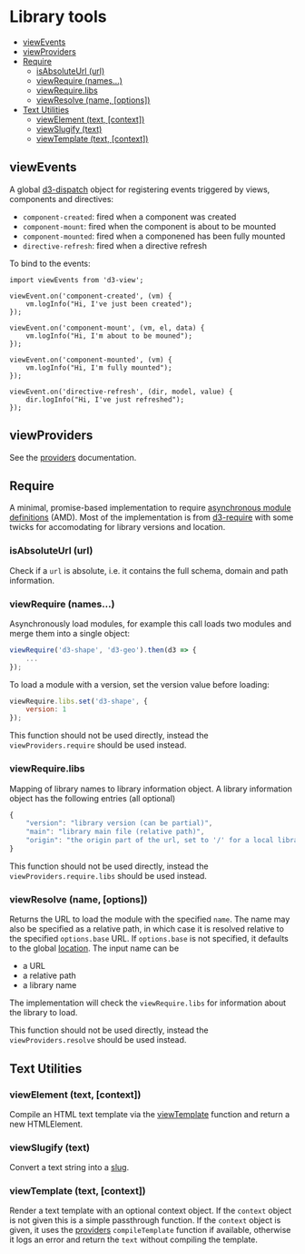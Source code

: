 # Library tools

<!-- START doctoc generated TOC please keep comment here to allow auto update -->
<!-- DON'T EDIT THIS SECTION, INSTEAD RE-RUN doctoc TO UPDATE -->


- [viewEvents](#viewevents)
- [viewProviders](#viewproviders)
- [Require](#require)
  - [isAbsoluteUrl (url)](#isabsoluteurl-url)
  - [viewRequire (names...)](#viewrequire-names)
  - [viewRequire.libs](#viewrequirelibs)
  - [viewResolve (name, [options])](#viewresolve-name-options)
- [Text Utilities](#text-utilities)
  - [viewElement (text, [context])](#viewelement-text-context)
  - [viewSlugify (text)](#viewslugify-text)
  - [viewTemplate (text, [context])](#viewtemplate-text-context)

<!-- END doctoc generated TOC please keep comment here to allow auto update -->


## viewEvents

A global [d3-dispatch](https://github.com/d3/d3-dispatch) object for registering events triggered by views, components and directives:

* ``component-created``: fired when a component was created
* ``component-mount``: fired when the component is about to be mounted
* ``component-mounted``: fired when a componened has been fully mounted
* ``directive-refresh``: fired when a directive refresh

To bind to the events:
```
import viewEvents from 'd3-view';

viewEvent.on('component-created', (vm) {
    vm.logInfo("Hi, I've just been created");
});

viewEvent.on('component-mount', (vm, el, data) {
    vm.logInfo("Hi, I'm about to be mouned");
});

viewEvent.on('component-mounted', (vm) {
    vm.logInfo("Hi, I'm fully mounted");
});

viewEvent.on('directive-refresh', (dir, model, value) {
    dir.logInfo("Hi, I've just refreshed");
});
```

## viewProviders

See the [providers](./providers.md) documentation.


## Require

A minimal, promise-based implementation to require [asynchronous module definitions](https://github.com/amdjs/amdjs-api/blob/master/AMD.md) (AMD).
Most of the implementation is from [d3-require](https://github.com/d3/d3-require) with some twicks for accomodating for
library versions and location.

### isAbsoluteUrl (url)

Check if a ``url`` is absolute, i.e. it contains the full schema, domain and path information.

### viewRequire (names...)

Asynchronously load modules, for example this call loads two modules and merge them into a single object:
```javascript
viewRequire('d3-shape', 'd3-geo').then(d3 => {
    ...
});
```
To load a module with a version, set the version value before loading:
```javascript
viewRequire.libs.set('d3-shape', {
    version: 1
});
```
This function should not be used directly, instead the ``viewProviders.require`` should be used instead.

### viewRequire.libs

Mapping of library names to library information object. A library information object has the following entries (all optional)
```javascript
{
    "version": "library version (can be partial)",
    "main": "library main file (relative path)",
    "origin": "the origin part of the url, set to '/' for a local library for example"
}
```
This function should not be used directly, instead the ``viewProviders.require.libs`` should be used instead.

### viewResolve (name, [options])

Returns the URL to load the module with the specified ``name``.
The name may also be specified as a relative path, in which case it is resolved relative to the specified ``options.base`` URL.
If ``options.base`` is not specified, it defaults to the global [location](https://developer.mozilla.org/en-US/docs/Web/API/Window/location).
The input name can be

* a URL
* a relative path
* a library name

The implementation will check the ``viewRequire.libs`` for information about the library to load.

This function should not be used directly, instead the ``viewProviders.resolve`` should be used instead.

## Text Utilities

### viewElement (text, [context])

Compile an HTML text template via the [viewTemplate](#viewtemplate-text-context) function and return
a new HTMLElement.

### viewSlugify (text)

Convert a text string into a [slug](https://en.wikipedia.org/wiki/Semantic_URL).

### viewTemplate (text, [context])

Render a text template with an optional context object. If the ``context``
object is not given this is a simple passthrough function. If the ``context``
object is given, it uses the [providers](./providers.md) ``compileTemplate`` function if available, otherwise
it logs an error and return the ``text`` without compiling the template.
